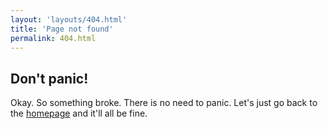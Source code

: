 ```yaml
---
layout: 'layouts/404.html'
title: 'Page not found'
permalink: 404.html
---
```


<h2 class='font-size-2'>Don't panic!</h2>
<p>Okay. So something broke. There is no need to panic. Let's just go back to the <a href='/index.html'>homepage</a> and it'll all be fine.</p>
